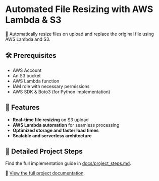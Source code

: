# Automated File Resizing with AWS Lambda & S3  
📄 Automatically resize files on upload and replace the original file using AWS Lambda and S3.  

## 🛠 Prerequisites  
- AWS Account  
- An S3 bucket  
- AWS Lambda function  
- IAM role with necessary permissions  
- AWS SDK & Boto3 (for Python implementation)  

## 🌟 Features  
- **Real-time file resizing** on S3 upload  
- **AWS Lambda automation** for seamless processing  
- **Optimized storage and faster load times**  
- **Scalable and serverless architecture**

## 📖 Detailed Project Steps  
Find the full implementation guide in [docs/project_steps.md](docs/project_steps.md).  

🔗 [View the full project documentation](docs/project_steps.md).
